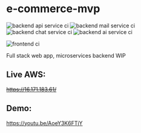 # e-commerce-mvp
![backend api service ci](https://github.com/deanfernandes/e-commerce-mvp/actions/workflows/backend-api-service.yml/badge.svg)
![backend mail service ci](https://github.com/deanfernandes/e-commerce-mvp/actions/workflows/backend-mail-service.yml/badge.svg)
![backend chat service ci](https://github.com/deanfernandes/e-commerce-mvp/actions/workflows/backend-chat-service.yml/badge.svg)
![backend ai service ci](https://github.com/deanfernandes/e-commerce-mvp/actions/workflows/backend-ai-service.yml/badge.svg)

![frontend ci](https://github.com/deanfernandes/e-commerce-mvp/actions/workflows/frontend.yml/badge.svg)

Full stack web app, microservices backend
WIP

## Live AWS: 
<s>https://16.171.183.61/</s>

## Demo:
https://youtu.be/AoeY3K6FTjY
